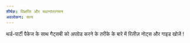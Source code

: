 ```yaml
---
शीर्षक: विज्ञप्ति और स्थानांतरगमन
अवलोकन: सत्य
---
```


थर्ड-पार्टी पैकेज के साथ गैट्सबी को अपग्रेड करने के तरीके के बारे में रिलीज़ नोट्स और गाइड खोजें !

<GuideList slug={props.slug} />
